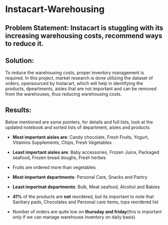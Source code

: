 # Instacart-Warehousing
## Problem Statement: Instacart is stuggling with its increasing warehousing costs, recommend ways to reduce it.
## Solution:
To reduce the warehousing costs, proper inventory management is required.
In this project, market research is done utilizing the dataset of orders, opensourced by Instacart, which will help in identifying the products, dpeartments, aisles that are not important and can be removed from the warehouses, thus reducing warehousing costs.

## Results:
Below mentioned are some pointers, for details and full lists, look at the updated notebook and sorted lists of department, aisles and products
* **Most important aisles are**: Candy chocolate, Fresh Fruits, Yogurt, Vitamins Supplements, Chips, Fresh Vegetables
* **Least important aisles are**: Baby accessories, Frozen Juice, Packaged seafood, Frozen bread doughs, Fresh herbes
* Fruits are ordered more than vegetables

* **Most important departments**: Personal Care, Snacks and Pantry
* **Least importnat departments**: Bulk, Meat seafood, Alcohol and Babies

* **41%** of the products are **not** reordered, but its important to note that Sanitary pads, Chocolates and Personal care items, tops reordered list

* Number of orders are quite low on **thursday and friday**(this is important only if we can manage warehouse inventory on daily basis)

